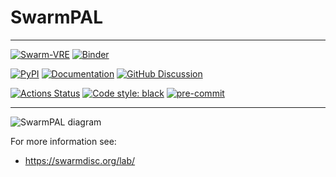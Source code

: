 # SwarmPAL

---
[![Swarm-VRE](https://img.shields.io/badge/%F0%9F%9A%80%20launch-Swarm--VRE-blue)](https://vre.vires.services/hub/user-redirect/git-pull?repo=https%3A%2F%2Fgithub.com%2Fsmithara%2Fswarmpal-demo&urlpath=lab%2Ftree%2Fswarmpal-demo%2FREADME.ipynb&branch=main)
[![Binder](https://mybinder.org/badge_logo.svg)](https://mybinder.org/v2/gh/smithara/swarmpal-demo/HEAD)

[![PyPI](https://img.shields.io/pypi/v/swarmpal)]( https://pypi.org/project/swarmpal/)
[![Documentation](https://img.shields.io/badge/docs-online-success)][rtd-link]
[![GitHub Discussion][github-discussions-badge]][github-discussions-link]

[![Actions Status][actions-badge]][actions-link]
[![Code style: black][black-badge]][black-link]
[![pre-commit](https://img.shields.io/badge/pre--commit-enabled-brightgreen?logo=pre-commit&logoColor=white)](https://github.com/pre-commit/pre-commit)

---

[actions-badge]:            https://github.com/Swarm-DISC/SwarmPAL/workflows/CI/badge.svg
[actions-link]:             https://github.com/Swarm-DISC/SwarmPAL/actions
[black-badge]:              https://img.shields.io/badge/code%20style-black-000000.svg
[black-link]:               https://github.com/psf/black
[conda-badge]:              https://img.shields.io/conda/vn/conda-forge/swarmpal
[conda-link]:               https://github.com/conda-forge/swarmpal-feedstock
[contribute-badge]:         https://img.shields.io/badge/Contributor%20Covenant-2.1-4baaaa.svg
[contribute-link]:          CODE_OF_CONDUCT.md
[github-discussions-badge]: https://img.shields.io/static/v1?label=Discussions&message=Ask&color=blue&logo=github
[github-discussions-link]:  https://github.com/Swarm-DISC/SwarmPAL/discussions
[pypi-link]:                https://pypi.org/project/swarmpal/
[pypi-platforms]:           https://img.shields.io/pypi/pyversions/swarmpal
[pypi-version]:             https://badge.fury.io/py/swarmpal.svg
[rtd-badge]:                https://img.shields.io/badge/docs-online-success
[rtd-link]:                 https://swarmpal.readthedocs.io/

![SwarmPAL diagram](https://swarmpal-benchmarks.netlify.app/swarmpal-diagram.png)

For more information see:
- <https://swarmdisc.org/lab/>
